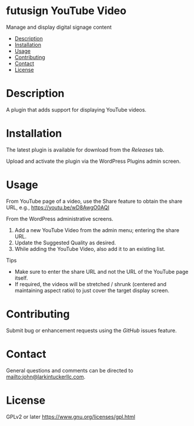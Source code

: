 futusign YouTube Video
====
Manage and display digital signage content

- [Description](#description)
- [Installation](#installation)
- [Usage](#usage)
- [Contributing](#contributing)
- [Contact](#contact)
- [License](#license)

Description
===

A plugin that adds support for displaying YouTube videos.

Installation
====

The latest plugin is available for download from the *Releases* tab.

Upload and activate the plugin via the WordPress Plugins admin screen.

Usage
====

From YouTube page of a video, use the Share feature to obtain the share URL, e.g., https://youtu.be/wD8AwgO0AQI

From the WordPress administrative screens.

1. Add a new YouTube Video from the admin menu; entering the share URL.
2. Update the Suggested Quality as desired.
3. While adding the YouTube Video, also add it to an existing list.

Tips

* Make sure to enter the share URL and not the URL of the YouTube page itself.
* If required, the videos will be stretched / shrunk (centered and maintaining aspect ratio) to just cover the target display screen.


Contributing
====
Submit bug or enhancement requests using the *GitHub* issues feature.

Contact
====
General questions and comments can be directed to
<mailto:john@larkintuckerllc.com>.

License
====
GPLv2 or later <https://www.gnu.org/licenses/gpl.html>